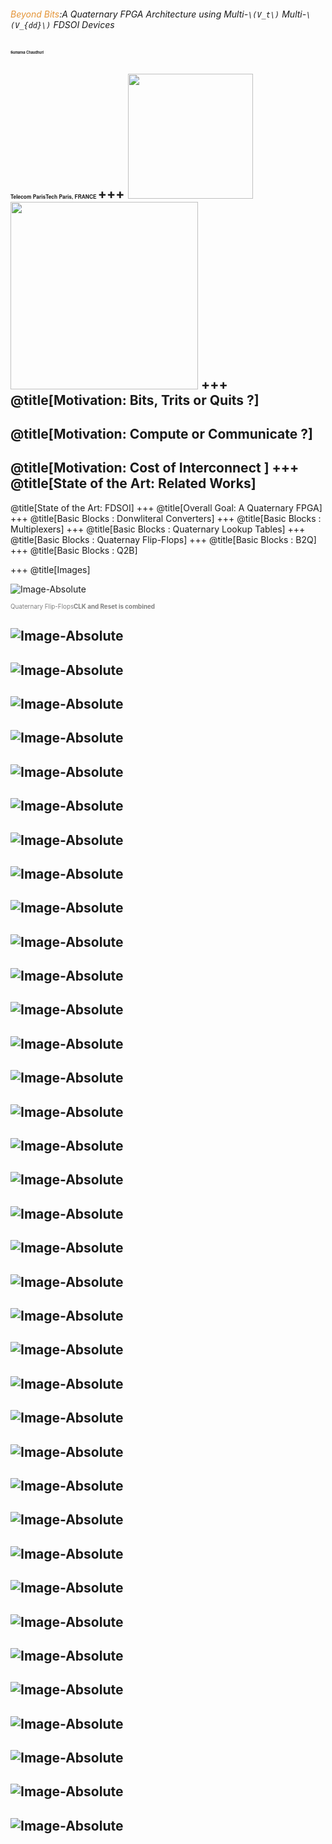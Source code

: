 



###### <span style="color:#e49436">Beyond Bits</span>:A Quaternary FPGA Architecture using Multi-`\(V_t\)` Multi-`\(V_{dd}\)` FDSOI Devices

<span style="font-family:Helvetica Neue; color blue;font-size:0.4em;font-weight:bold"> Sumanta Chaudhuri </b></span>

<span style="font-family:Helvetica Neue; color blue;font-size:0.4em;font-weight:bold"> Telecom ParisTech </b></span>
<span style="font-family:Helvetica Neue; color blue;font-size:0.4em; font-weight:bold"> Paris, FRANCE  </b></span> 
+++
<img src="https://perso.telecom-paristech.fr/chaudhur/tmp/4vl_2vl_mux.svg" width="200"/> <img src="https://perso.telecom-paristech.fr/chaudhur/tmp/4VL_FF.svg" width="300"/>
+++
@title[Motivation: Bits, Trits or Quits ?]
---
@title[Motivation: Compute or Communicate ?]
---
@title[Motivation: Cost of Interconnect ]
+++
@title[State of the Art: Related Works]
---
@title[State of the Art: FDSOI]
+++
@title[Overall Goal: A Quaternary FPGA]
+++
@title[Basic Blocks : Donwliteral Converters]
+++
@title[Basic Blocks : Multiplexers]
+++
@title[Basic Blocks : Quaternary Lookup Tables]
+++
@title[Basic Blocks : Quaternay Flip-Flops]
+++
@title[Basic Blocks : B2Q]
+++
@title[Basic Blocks : Q2B]

+++
@title[Images]


![Image-Absolute](https://perso.telecom-paristech.fr/chaudhur/tmp/4VL_FF.svg)

<span style="color:gray; font-size:0.7em">Quaternary Flip-Flops<b>CLK and Reset is combined</b></span>

![Image-Absolute](https://perso.telecom-paristech.fr/chaudhur/tmp/4vl_2vl_mux.svg)
---
![Image-Absolute](https://perso.telecom-paristech.fr/chaudhur/tmp/4VL_FF.svg)
---
![Image-Absolute](https://perso.telecom-paristech.fr/chaudhur/tmp/4vl_lut.svg)
---
![Image-Absolute](https://perso.telecom-paristech.fr/chaudhur/tmp/4vl_mux.svg)
---
![Image-Absolute](https://perso.telecom-paristech.fr/chaudhur/tmp/4vl_routing1.svg)
---
![Image-Absolute](https://perso.telecom-paristech.fr/chaudhur/tmp/4vl_routing_base1.svg)
---
![Image-Absolute](https://perso.telecom-paristech.fr/chaudhur/tmp/4vl_routing_base.svg)
---
![Image-Absolute](https://perso.telecom-paristech.fr/chaudhur/tmp/4vl_routing.svg)
---
![Image-Absolute](https://perso.telecom-paristech.fr/chaudhur/tmp/backbias.svg)
---
![Image-Absolute](https://perso.telecom-paristech.fr/chaudhur/tmp/clb.svg)
---
![Image-Absolute](https://perso.telecom-paristech.fr/chaudhur/tmp/dlcs.svg)
---
![Image-Absolute](https://perso.telecom-paristech.fr/chaudhur/tmp/fdsoi.svg)
---
![Image-Absolute](https://perso.telecom-paristech.fr/chaudhur/tmp/ff_wv_wr.svg)
---
![Image-Absolute](https://perso.telecom-paristech.fr/chaudhur/tmp/flow.svg)
---
![Image-Absolute](https://perso.telecom-paristech.fr/chaudhur/tmp/layout1.svg)
---
![Image-Absolute](https://perso.telecom-paristech.fr/chaudhur/tmp/layout_schema.svg)
---
![Image-Absolute](https://perso.telecom-paristech.fr/chaudhur/tmp/layout_sketch.svg)
---
![Image-Absolute](https://perso.telecom-paristech.fr/chaudhur/tmp/layout.svg)
---
![Image-Absolute](https://perso.telecom-paristech.fr/chaudhur/tmp/mvl.svg)
---
![Image-Absolute](https://perso.telecom-paristech.fr/chaudhur/tmp/qfpga.svg)
---
![Image-Absolute](https://perso.telecom-paristech.fr/chaudhur/tmp/Qlut4.svg)
---
![Image-Absolute](https://perso.telecom-paristech.fr/chaudhur/tmp/qlut.svg)
---
![Image-Absolute](https://perso.telecom-paristech.fr/chaudhur/tmp/repeater3.svg)
---
![Image-Absolute](https://perso.telecom-paristech.fr/chaudhur/tmp/repeater_base.svg)
---
![Image-Absolute](https://perso.telecom-paristech.fr/chaudhur/tmp/repeater_hs.svg)
---
![Image-Absolute](https://perso.telecom-paristech.fr/chaudhur/tmp/repeater_hs_vtannot.svg)
---
![Image-Absolute](https://perso.telecom-paristech.fr/chaudhur/tmp/repeater_ll.svg)
---
![Image-Absolute](https://perso.telecom-paristech.fr/chaudhur/tmp/repeater_ll_vtannot.svg)
---
![Image-Absolute](https://perso.telecom-paristech.fr/chaudhur/tmp/repeater.svg)
---
![Image-Absolute](https://perso.telecom-paristech.fr/chaudhur/tmp/repeater_vtannot.svg)
---
![Image-Absolute](https://perso.telecom-paristech.fr/chaudhur/tmp/repeater_wv_wr.svg)
---
![Image-Absolute](https://perso.telecom-paristech.fr/chaudhur/tmp/spicenetlist4.svg)
---
![Image-Absolute](https://perso.telecom-paristech.fr/chaudhur/tmp/spicenetlist.svg)
---
![Image-Absolute](https://perso.telecom-paristech.fr/chaudhur/tmp/xlat_2_4.svg)
---
![Image-Absolute](https://perso.telecom-paristech.fr/chaudhur/tmp/xlat_4_2.svg)
---
![Image-Absolute](https://perso.telecom-paristech.fr/chaudhur/tmp/xtalk_wr.svg)
---

